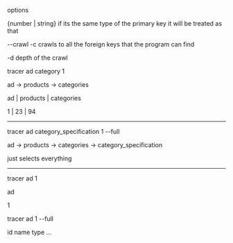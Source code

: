 options

{number | string} if its the same type of the primary key it will be treated as that

--crawl -c crawls to all the foreign keys that the program can find

-d depth of the crawl

tracer ad category 1

ad -> products -> categories

ad | products | categories

1 | 23 | 94

---

tracer ad category_specification 1 --full

ad -> products -> categories -> category_specification

just selects everything

---

tracer ad 1

ad

1

tracer ad 1 --full

id name type ...
